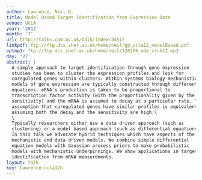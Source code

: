```yaml
---
author: Lawrence, Neil D.
title: Model Based Target Identification from Expression Data
venue: UCLA
year: '2012'
month: '7'
url: http://talks.cam.ac.uk/talk/index/34517
linkpdf: ftp://ftp.dcs.shef.ac.uk/home/neil/gp_ucla12_modelBased.pdf
optmp3: ftp://ftp.dcs.shef.ac.uk/home/neil/120206_ode_cruk12.mp3
day: '27'
abstract: |
  A simple approach to target identification through gene expression
  studies has been to cluster the expression profiles and look for
  coregulated genes within clusters. Within systems biology mechanistic
  models of gene expression are typically constructed through differential
  equations. mRNA’s production is taken to be proportional to
  transcription factor activity (with the proportionality given by the
  sensitivity) and the mRNA is assumed to decay at a particular rate. The
  assumption that coregulated genes have similar profiles is equivalent to
  assuming both the decay and the sensitivity are high.\
  \
  Typically researchers either use a data driven approach (such as
  clustering) or a model based approach (such as differential equations).
  In this talk we advocate hybrid techniques which have aspects of the
  mechanistic and data driven models. We combine simple differential
  equation models with Gaussian process priors to make probabilistic
  models with mechanistic underpinnings. We show applications in target
  identification from mRNA measurements.
layout: talk
key: Lawrence:ucla12b
---
```

